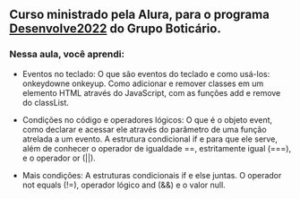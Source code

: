 
## Curso ministrado pela Alura, para o programa [Desenvolve2022](https://desenvolve.grupoboticario.com.br/ "Desenvolve2022") do Grupo Boticário.



### Nessa aula, você aprendi:


- Eventos no teclado:
O que são eventos do teclado e como usá-los: onkeydowne onkeyup. Como adicionar e remover classes em um elemento HTML através do JavaScript, com as funções add e remove do classList.

- Condições no código e operadores lógicos:
O que é o objeto event, como declarar e acessar ele através do parâmetro de uma função atrelada a um evento. A estrutura condicional if e para que ele serve, além de conhecer o operador de igualdade ==, estritamente igual (===), e o operador or (||).

- Mais condições:
A estruturas condicionais if e else juntas. O operador not equals (!=), operador lógico and (&&) e o valor null.
